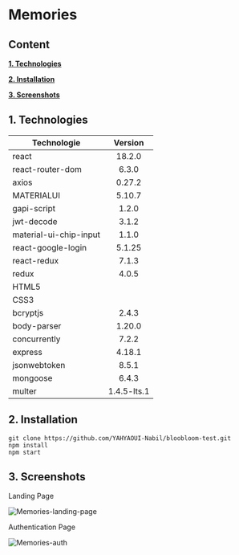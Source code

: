 # Memories

## Content

**[1. Technologies](#heading--1)**

**[2. Installation](#heading--2)**

**[3. Screenshots](#heading--3)**

## 1. Technologies <a name="heading--1"/>

| Technologie    | Version |
| -------------- | :-----: |
| react          | 18.2.0  |
| react-router-dom |  6.3.0  |
| axios | 0.27.2 |
| MATERIALUI | 5.10.7 |
| gapi-script | 1.2.0 |
| jwt-decode | 3.1.2 |
| material-ui-chip-input | 1.1.0 |
| react-google-login | 5.1.25 |
| react-redux | 7.1.3 |
| redux | 4.0.5 |
| HTML5    |   |
| CSS3   |   |
| bcryptjs | 2.4.3 |
| body-parser | 1.20.0 |
| concurrently | 7.2.2 |
| express | 4.18.1 |
| jsonwebtoken | 8.5.1 |
| mongoose | 6.4.3 |
| multer | 1.4.5-lts.1 |


## 2. Installation <a name="heading--2"/>

```
git clone https://github.com/YAHYAOUI-Nabil/bloobloom-test.git
npm install
npm start
```



## 3. Screenshots <a name="heading--3"/>

Landing Page

![Memories-landing-page](https://user-images.githubusercontent.com/57776529/194755365-91ffc776-39d9-42eb-9992-043682f632b1.png)

Authentication Page

![Memories-auth](https://user-images.githubusercontent.com/57776529/194755357-b5f43960-8774-4f5e-8a4b-d67e78261ccc.png)


